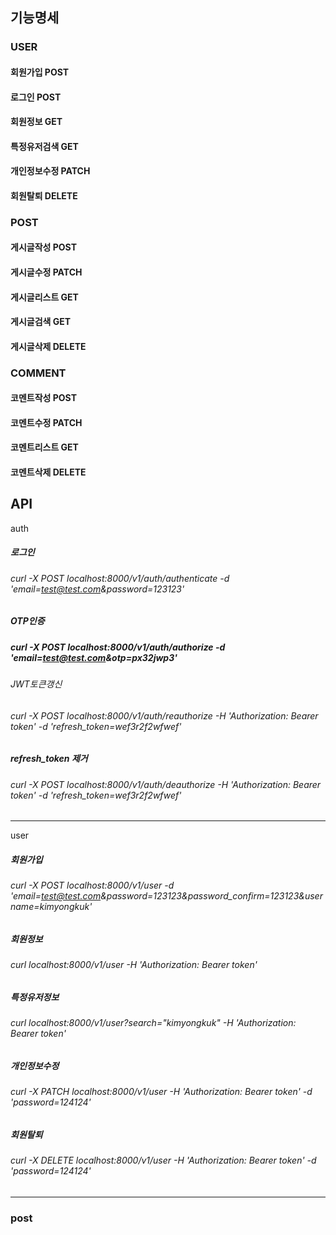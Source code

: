 ## 기능명세

### USER

#### 회원가입 POST

#### 로그인 POST

#### 회원정보 GET

#### 특정유저검색 GET

#### 개인정보수정 PATCH

#### 회원탈퇴 DELETE

### POST

#### 게시글작성 POST

#### 게시글수정 PATCH

#### 게시글리스트 GET

#### 게시글검색 GET

#### 게시글삭제 DELETE

### COMMENT

#### 코멘트작성 POST

#### 코멘트수정 PATCH

#### 코멘트리스트 GET

#### 코멘트삭제 DELETE

## API

auth

##### 로그인

###### curl -X POST localhost:8000/v1/auth/authenticate -d 'email=test@test.com&password=123123'

##### OTP인증

##### curl -X POST localhost:8000/v1/auth/authorize -d 'email=test@test.com&otp=px32jwp3'

###### JWT토큰갱신

###### curl -X POST localhost:8000/v1/auth/reauthorize -H 'Authorization: Bearer token' -d 'refresh_token=wef3r2f2wfwef'

##### refresh_token 제거

###### curl -X POST localhost:8000/v1/auth/deauthorize -H 'Authorization: Bearer token' -d 'refresh_token=wef3r2f2wfwef'

---

user

##### 회원가입

###### curl -X POST localhost:8000/v1/user -d 'email=test@test.com&password=123123&password_confirm=123123&username=kimyongkuk'

##### 회원정보

###### curl localhost:8000/v1/user -H 'Authorization: Bearer token'

##### 특정유저정보

###### curl localhost:8000/v1/user?search="kimyongkuk" -H 'Authorization: Bearer token'

##### 개인정보수정

###### curl -X PATCH localhost:8000/v1/user -H 'Authorization: Bearer token' -d 'password=124124'

##### 회원탈퇴

###### curl -X DELETE localhost:8000/v1/user -H 'Authorization: Bearer token' -d 'password=124124'

---

### post
